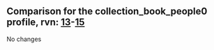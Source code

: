 ## Comparison for the collection_book_people0 profile, rvn: [13](https://github.com/PRO100KatYT/FortniteProfileRevisions/tree/main/profiles/collection_book_people0/13%20collection_book_people0.json)-[15](https://github.com/PRO100KatYT/FortniteProfileRevisions/tree/main/profiles/collection_book_people0/15%20collection_book_people0.json)

No changes
